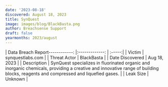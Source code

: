 ```yaml
---
date: '2023-08-18'
discovered: August 18, 2023
title: SynQuest
image: images/blog/BlackBasta.png
author: Breachsense Support
draft: false
yearmonths: 2023/august
---
```


| Data Breach Report------------:     |:-------------:    | :-----:|
| Victim      | synquestlabs.com      | 
| Threat Actor      | BlackBasta      | 
| Date Discovered      | Aug 18, 2023      | 
| Description      | SynQuest specializes in fluorinated organic and inorganic chemicals, providing a creative and innovative range of building blocks, reagents and compressed and liquefied gases.      | 
| Leak Size      | Unknown      | 

